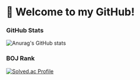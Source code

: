 
# 👋 Welcome to my GitHub!

### GitHub Stats
![Anurag's GitHub stats](https://github-readme-stats.vercel.app/api?username=ho2762&show_icons=true&theme=radical)
### BOJ Rank
<a href="https://solved.ac/profile/ho2762">![Solved.ac Profile](http://mazassumnida.wtf/api/v2/generate_badge?boj=ho2762)</a>

<!--
**EungHo1/EungHo1** is a ✨ _special_ ✨ repository because its `README.md` (this file) appears on your GitHub profile.

Here are some ideas to get you started:

- 🔭 I’m currently working on ...
- 🌱 I’m currently learning ...
- 👯 I’m looking to collaborate on ...
- 🤔 I’m looking for help with ...
- 💬 Ask me about ...
- 📫 How to reach me: ...
- 😄 Pronouns: ...
- ⚡ Fun fact: ...
-->
